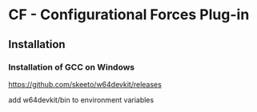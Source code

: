 # CF - Configurational Forces Plug-in

## Installation

### Installation of GCC on Windows

https://github.com/skeeto/w64devkit/releases

add w64devkit/bin to environment variables
